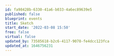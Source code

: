 ```yaml
---
id: fa98428b-6330-41a6-b033-4a6ec89639e5
published: false
blueprint: events
title: Sketch
start_date: '2022-03-08 15:50'
free: false
virtual: false
updated_by: 73585618-b2c6-4117-9078-fe4dcc123fca
updated_at: 1646756231
---
```

